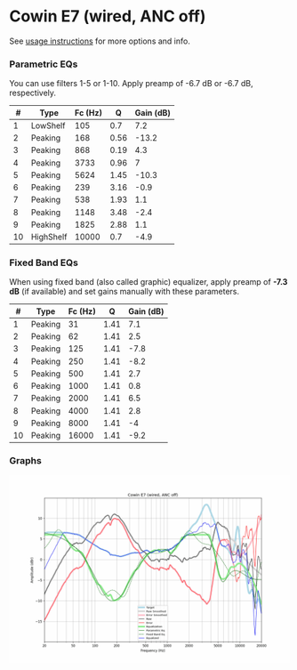 # Cowin E7 (wired, ANC off)
See [usage instructions](https://github.com/jaakkopasanen/AutoEq#usage) for more options and info.

### Parametric EQs
You can use filters 1-5 or 1-10. Apply preamp of -6.7 dB or -6.7 dB, respectively.

|   # | Type      |   Fc (Hz) |    Q |   Gain (dB) |
|-----|-----------|-----------|------|-------------|
|   1 | LowShelf  |       105 | 0.7  |         7.2 |
|   2 | Peaking   |       168 | 0.56 |       -13.2 |
|   3 | Peaking   |       868 | 0.19 |         4.3 |
|   4 | Peaking   |      3733 | 0.96 |         7   |
|   5 | Peaking   |      5624 | 1.45 |       -10.3 |
|   6 | Peaking   |       239 | 3.16 |        -0.9 |
|   7 | Peaking   |       538 | 1.93 |         1.1 |
|   8 | Peaking   |      1148 | 3.48 |        -2.4 |
|   9 | Peaking   |      1825 | 2.88 |         1.1 |
|  10 | HighShelf |     10000 | 0.7  |        -4.9 |

### Fixed Band EQs
When using fixed band (also called graphic) equalizer, apply preamp of **-7.3 dB** (if available) and set gains manually with these parameters.

|   # | Type    |   Fc (Hz) |    Q |   Gain (dB) |
|-----|---------|-----------|------|-------------|
|   1 | Peaking |        31 | 1.41 |         7.1 |
|   2 | Peaking |        62 | 1.41 |         2.5 |
|   3 | Peaking |       125 | 1.41 |        -7.8 |
|   4 | Peaking |       250 | 1.41 |        -8.2 |
|   5 | Peaking |       500 | 1.41 |         2.7 |
|   6 | Peaking |      1000 | 1.41 |         0.8 |
|   7 | Peaking |      2000 | 1.41 |         6.5 |
|   8 | Peaking |      4000 | 1.41 |         2.8 |
|   9 | Peaking |      8000 | 1.41 |        -4   |
|  10 | Peaking |     16000 | 1.41 |        -9.2 |

### Graphs
![](./Cowin%20E7%20(wired,%20ANC%20off).png)
